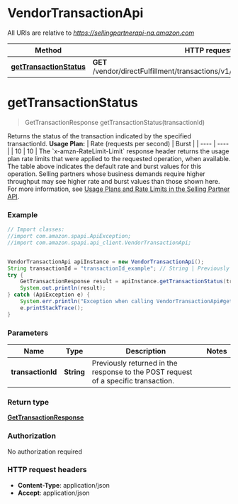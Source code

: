 # VendorTransactionApi

All URIs are relative to *https://sellingpartnerapi-na.amazon.com*

Method | HTTP request | Description
------------- | ------------- | -------------
[**getTransactionStatus**](VendorTransactionApi.md#getTransactionStatus) | **GET** /vendor/directFulfillment/transactions/v1/transactions/{transactionId} | 


<a name="getTransactionStatus"></a>
# **getTransactionStatus**
> GetTransactionResponse getTransactionStatus(transactionId)



Returns the status of the transaction indicated by the specified transactionId.  **Usage Plan:**  | Rate (requests per second) | Burst | | ---- | ---- | | 10 | 10 |  The &#x60;x-amzn-RateLimit-Limit&#x60; response header returns the usage plan rate limits that were applied to the requested operation, when available. The table above indicates the default rate and burst values for this operation. Selling partners whose business demands require higher throughput may see higher rate and burst values than those shown here. For more information, see [Usage Plans and Rate Limits in the Selling Partner API](https://developer-docs.amazon.com/sp-api/docs/usage-plans-and-rate-limits-in-the-sp-api).

### Example
```java
// Import classes:
//import com.amazon.spapi.ApiException;
//import com.amazon.spapi.api_client.VendorTransactionApi;


VendorTransactionApi apiInstance = new VendorTransactionApi();
String transactionId = "transactionId_example"; // String | Previously returned in the response to the POST request of a specific transaction.
try {
    GetTransactionResponse result = apiInstance.getTransactionStatus(transactionId);
    System.out.println(result);
} catch (ApiException e) {
    System.err.println("Exception when calling VendorTransactionApi#getTransactionStatus");
    e.printStackTrace();
}
```

### Parameters

Name | Type | Description  | Notes
------------- | ------------- | ------------- | -------------
 **transactionId** | **String**| Previously returned in the response to the POST request of a specific transaction. |

### Return type

[**GetTransactionResponse**](GetTransactionResponse.md)

### Authorization

No authorization required

### HTTP request headers

 - **Content-Type**: application/json
 - **Accept**: application/json


